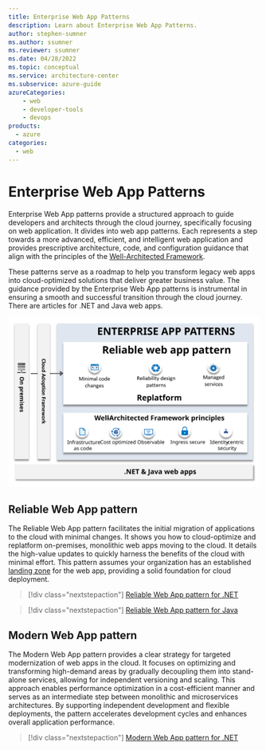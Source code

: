 ```yaml
---
title: Enterprise Web App Patterns
description: Learn about Enterprise Web App Patterns.
author: stephen-sumner    
ms.author: ssumner
ms.reviewer: ssumner
ms.date: 04/28/2022
ms.topic: conceptual
ms.service: architecture-center
ms.subservice: azure-guide
azureCategories:
    - web
    - developer-tools
    - devops
products:
  - azure
categories:
  - web
---
```


# Enterprise Web App Patterns

Enterprise Web App patterns provide a structured approach to guide developers and architects through the cloud journey, specifically focusing on web application. It divides into web app patterns. Each represents a step towards a more advanced, efficient, and intelligent web application and provides prescriptive architecture, code, and configuration guidance that align with the principles of the [Well-Architected Framework](/azure/well-architected/pillars).

These patterns serve as a roadmap to help you transform legacy web apps into cloud-optimized solutions that deliver greater business value. The guidance provided by the Enterprise Web App patterns is instrumental in ensuring a smooth and successful transition through the cloud journey. There are articles for .NET and Java web apps.

[![Diagram showing the principles of the Reliable Web App](../_images/eap-overview.svg)](../_images/eap-overview.svg#lightbox)

## Reliable Web App pattern

The Reliable Web App pattern facilitates the initial migration of applications to the cloud with minimal changes. It shows you how to cloud-optimize and replatform on-premises, monolithic web apps moving to the cloud. It details the high-value updates to quickly harness the benefits of the cloud with minimal effort. This pattern assumes your organization has an established [landing zone](/azure/cloud-adoption-framework/ready/landing-zone/) for the web app, providing a solid foundation for cloud deployment.

>[!div class="nextstepaction"]
>[Reliable Web App pattern for .NET](./reliable-web-app/dotnet/guidance.yml)

>[!div class="nextstepaction"]
>[Reliable Web App pattern for Java](./reliable-web-app/java/guidance.yml)

## Modern Web App pattern

The Modern Web App pattern provides a clear strategy for targeted modernization of web apps in the cloud. It focuses on optimizing and transforming high-demand areas by gradually decoupling them into stand-alone services, allowing for independent versioning and scaling. This approach enables performance optimization in a cost-efficient manner and serves as an intermediate step between monolithic and microservices architectures. By supporting independent development and flexible deployments, the pattern accelerates development cycles and enhances overall application performance.

>[!div class="nextstepaction"]
>[Modern Web App pattern for .NET](./modern-web-app/dotnet/plan-implementation.yml)
